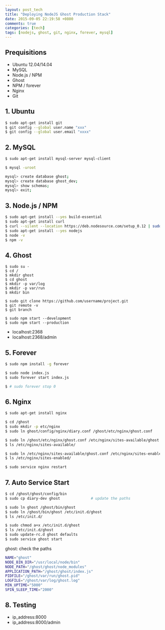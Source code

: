 ```yaml
---
layout: post_tech
title: "Deploying NodeJS Ghost Production Stack"
date: 2015-09-05 22:19:58 +0800
comments: true
categories: [tech]
tags: [nodejs, ghost, git, nginx, forever, mysql]
---
```


## Prequisitions

- Ubuntu 12.04/14.04
- MySQL
- Node.js / NPM
- Ghost
- NPM / forever
- Nginx
- Git

## 1. Ubuntu

```bash
$ sudo apt-get install git
$ git config --global user.name "xxx" 
$ git config --global user.email "xxxx" 
``` 

## 2. MySQL

```bash
$ sudo apt-get install mysql-server mysql-client

$ mysql -uroot

mysql> create database ghost;
mysql> create database ghost_dev;
mysql> show schemas;
mysql> exit;
```

## 3. Node.js / NPM

```bash
$ sudo apt-get install --yes build-essential
$ sudo apt-get install curl
$ curl --silent --location https://deb.nodesource.com/setup_0.12 | sudo bash -
$ sudo apt-get install --yes nodejs
$ node -v
$ npm -v
```

## 4. Ghost

```
$ sudo su -
$ cd /
$ mkdir ghost
$ cd ghost
$ mkdir -p var/log
$ mkdir -p var/run
$ mkdir bin

$ sudo git clone https://github.com/username/project.git
$ git remote -v
$ git branch

$ sudo npm start --development
$ sudo npm start --production
```

- localhost:2368 
- localhost:2368/admin

## 5. Forever

```bash
$ sudo npm install -g forever

$ sudo node index.js
$ sudo forever start index.js

$ # sudo forever stop 0  
```

## 6. Nginx

```bash
$ sudo apt-get install nginx

$ cd /ghost
$ sudo mkdir -p etc/nginx
$ sudo ln ghost/config/nginx/diary.conf /ghost/etc/nginx/ghost.conf

$ sudo ln /ghost/etc/nginx/ghost.conf /etc/nginx/sites-available/ghost.conf
$ ls /etc/nginx/sites-available/

$ sudo ln /etc/nginx/sites-available/ghost.conf /etc/nginx/sites-enabled/ghost.conf
$ ls /etc/nginx/sites-enabled/

$ sudo service nginx restart
```

## 7. Auto Service Start

```bash
$ cd /ghost/ghost/config/bin
$ sudo cp diary-dev ghost              # update the paths

$ sudo ln ghost /ghost/bin/ghost
$ sudo ln /ghost/bin/ghost /etc/init.d/ghost
$ ls /etc/init.d/

$ sudo chmod a+x /etc/init.d/ghost
$ ls /etc/init.d/ghost
$ sudo update-rc.d ghost defaults
$ sudo service ghost start
```

ghost: check the paths

```bash
NAME="ghost" 
NODE_BIN_DIR="/usr/local/node/bin" 
NODE_PATH="/ghost/ghost/node_modules"           
APPLICATION_PATH="/ghost/ghost/index.js" 
PIDFILE="/ghost/var/run/ghost.pid"             
LOGFILE="/ghost/var/log/ghost.log"             
MIN_UPTIME="5000" 
SPIN_SLEEP_TIME="2000" 
```

## 8. Testing

- ip_address:8000
- ip_address:8000/admin
